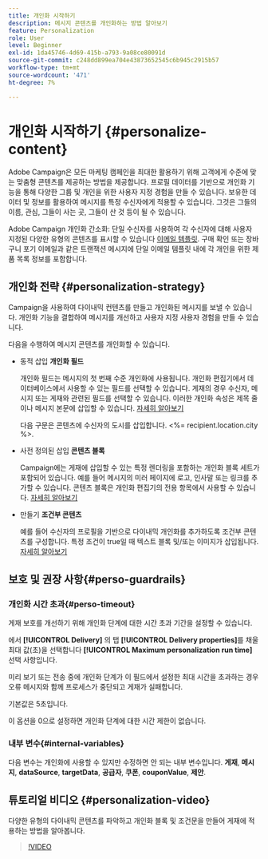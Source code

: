 ```yaml
---
title: 개인화 시작하기
description: 메시지 콘텐츠를 개인화하는 방법 알아보기
feature: Personalization
role: User
level: Beginner
exl-id: 1da45746-4d69-415b-a793-9a08ce80091d
source-git-commit: c248dd899ea704e43873652545c6b945c2915b57
workflow-type: tm+mt
source-wordcount: '471'
ht-degree: 7%

---
```


# 개인화 시작하기 {#personalize-content}

Adobe Campaign은 모든 마케팅 캠페인을 최대한 활용하기 위해 고객에게 수준에 맞는 맞춤형 콘텐츠를 제공하는 방법을 제공합니다. 프로필 데이터를 기반으로 개인화 기능을 통해 다양한 그룹 및 개인을 위한 사용자 지정 경험을 만들 수 있습니다. 보유한 데이터 및 정보를 활용하여 메시지를 특정 수신자에게 적용할 수 있습니다. 그것은 그들의 이름, 관심, 그들이 사는 곳, 그들이 산 것 등이 될 수 있습니다.

Adobe Campaign 개인화 간소화: 단일 수신자를 사용하여 각 수신자에 대해 사용자 지정된 다양한 유형의 콘텐츠를 표시할 수 있습니다 [이메일 템플릿](create-templates.md). 구매 확인 또는 장바구니 포기 이메일과 같은 트랜잭션 메시지에 단일 이메일 템플릿 내에 각 개인을 위한 제품 목록 정보를 포함합니다.


## 개인화 전략 {#personalization-strategy}

Campaign을 사용하여 다이내믹 컨텐츠를 만들고 개인화된 메시지를 보낼 수 있습니다. 개인화 기능을 결합하여 메시지를 개선하고 사용자 지정 사용자 경험을 만들 수 있습니다.

다음을 수행하여 메시지 콘텐츠를 개인화할 수 있습니다.

* 동적 삽입 **개인화 필드**

   개인화 필드는 메시지의 첫 번째 수준 개인화에 사용됩니다. 개인화 편집기에서 데이터베이스에서 사용할 수 있는 필드를 선택할 수 있습니다. 게재의 경우 수신자, 메시지 또는 게재와 관련된 필드를 선택할 수 있습니다. 이러한 개인화 속성은 제목 줄이나 메시지 본문에 삽입할 수 있습니다. [자세히 알아보기](personalization-fields.md)

   다음 구문은 콘텐츠에 수신자의 도시를 삽입합니다. &lt;%= recipient.location.city %>.

* 사전 정의된 삽입 **콘텐츠 블록**

   Campaign에는 게재에 삽입할 수 있는 특정 렌더링을 포함하는 개인화 블록 세트가 포함되어 있습니다. 예를 들어 메시지의 미러 페이지에 로고, 인사말 또는 링크를 추가할 수 있습니다. 콘텐츠 블록은 개인화 편집기의 전용 항목에서 사용할 수 있습니다. [자세히 알아보기](personalization-blocks.md)

* 만들기 **조건부 콘텐츠**

   예를 들어 수신자의 프로필을 기반으로 다이내믹 개인화를 추가하도록 조건부 콘텐츠를 구성합니다. 특정 조건이 true일 때 텍스트 블록 및/또는 이미지가 삽입됩니다. [자세히 알아보기](conditions.md)

<!--* Add **personalized offers**
    
    Insert personalized offers in your message content, depending on the recipient location, the current weather, or the last purchase order.
-->


## 보호 및 권장 사항{#perso-guardrails}

### 개인화 시간 초과{#perso-timeout}

게재 보호를 개선하기 위해 개인화 단계에 대한 시간 초과 기간을 설정할 수 있습니다.

에서 **[!UICONTROL Delivery]** 의 탭 **[!UICONTROL Delivery properties]**&#x200B;를 채울 최대 값(초)을 선택합니다 **[!UICONTROL Maximum personalization run time]** 선택 사항입니다.

미리 보기 또는 전송 중에 개인화 단계가 이 필드에서 설정한 최대 시간을 초과하는 경우 오류 메시지와 함께 프로세스가 중단되고 게재가 실패합니다.

기본값은 5초입니다.

이 옵션을 0으로 설정하면 개인화 단계에 대한 시간 제한이 없습니다.


### 내부 변수{#internal-variables}

다음 변수는 개인화에 사용할 수 있지만 수정하면 안 되는 내부 변수입니다. **게재**, **메시지**, **dataSource**, **targetData**, **공급자**, **쿠폰**, **couponValue**, **제안**.


## 튜토리얼 비디오 {#personalization-video}

다양한 유형의 다이내믹 콘텐츠를 파악하고 개인화 블록 및 조건문을 만들어 게재에 적용하는 방법을 알아봅니다.


>[!VIDEO](https://video.tv.adobe.com/v/335734?quality=12)
